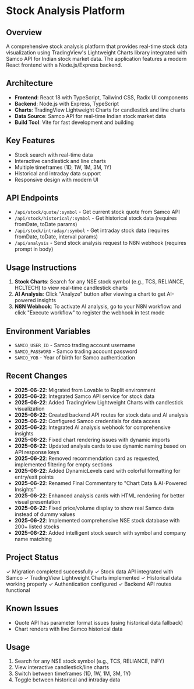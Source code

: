 # Stock Analysis Platform

## Overview
A comprehensive stock analysis platform that provides real-time stock data visualization using TradingView's Lightweight Charts library integrated with Samco API for Indian stock market data. The application features a modern React frontend with a Node.js/Express backend.

## Architecture
- **Frontend**: React 18 with TypeScript, Tailwind CSS, Radix UI components
- **Backend**: Node.js with Express, TypeScript
- **Charts**: TradingView Lightweight Charts for candlestick and line charts
- **Data Source**: Samco API for real-time Indian stock market data
- **Build Tool**: Vite for fast development and building

## Key Features
- Stock search with real-time data
- Interactive candlestick and line charts
- Multiple timeframes (1D, 1W, 1M, 3M, 1Y)
- Historical and intraday data support
- Responsive design with modern UI

## API Endpoints
- `/api/stock/quote/:symbol` - Get current stock quote from Samco API
- `/api/stock/historical/:symbol` - Get historical stock data (requires fromDate, toDate params)
- `/api/stock/intraday/:symbol` - Get intraday stock data (requires fromDate, toDate, interval params)
- `/api/analysis` - Send stock analysis request to N8N webhook (requires prompt in body)

## Usage Instructions
1. **Stock Charts**: Search for any NSE stock symbol (e.g., TCS, RELIANCE, HCLTECH) to view real-time candlestick charts
2. **AI Analysis**: Click "Analyze" button after viewing a chart to get AI-powered insights
3. **N8N Webhook**: To activate AI analysis, go to your N8N workflow and click "Execute workflow" to register the webhook in test mode

## Environment Variables
- `SAMCO_USER_ID` - Samco trading account username
- `SAMCO_PASSWORD` - Samco trading account password
- `SAMCO_YOB` - Year of birth for Samco authentication

## Recent Changes
- **2025-06-22**: Migrated from Lovable to Replit environment
- **2025-06-22**: Integrated Samco API service for stock data
- **2025-06-22**: Added TradingView Lightweight Charts with candlestick visualization
- **2025-06-22**: Created backend API routes for stock data and AI analysis
- **2025-06-22**: Configured Samco credentials for data access
- **2025-06-22**: Integrated AI analysis webhook for comprehensive insights
- **2025-06-22**: Fixed chart rendering issues with dynamic imports
- **2025-06-22**: Updated analysis cards to use dynamic naming based on API response keys
- **2025-06-22**: Removed recommendation card as requested, implemented filtering for empty sections
- **2025-06-22**: Added DynamicLevels card with colorful formatting for entry/exit points
- **2025-06-22**: Renamed Final Commentary to "Chart Data & AI-Powered Insights"
- **2025-06-22**: Enhanced analysis cards with HTML rendering for better visual presentation
- **2025-06-22**: Fixed price/volume display to show real Samco data instead of dummy values
- **2025-06-22**: Implemented comprehensive NSE stock database with 200+ listed stocks
- **2025-06-22**: Added intelligent stock search with symbol and company name matching

## Project Status
✓ Migration completed successfully
✓ Stock data API integrated with Samco
✓ TradingView Lightweight Charts implemented
✓ Historical data working properly
✓ Authentication configured
✓ Backend API routes functional

## Known Issues
- Quote API has parameter format issues (using historical data fallback)
- Chart renders with live Samco historical data

## Usage
1. Search for any NSE stock symbol (e.g., TCS, RELIANCE, INFY)
2. View interactive candlestick/line charts
3. Switch between timeframes (1D, 1W, 1M, 3M, 1Y)
4. Toggle between historical and intraday data